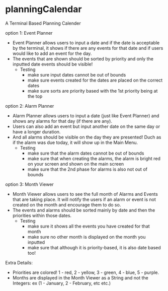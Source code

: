 # planningCalendar
A Terminal Based Planning Calender

option 1: Event Planner

- Event Planner allows users to input a date and if the date is acceptable by the terminal, it shows if there are any events for that date and if users would like to add an event for the day.
- The events that are shown should be sorted by priority and only the inputted date events should be visible!
    -  Testing
        - make sure input dates cannot be out of bounds
        - make sure events created for the dates are placed on the correct dates
        - make sure sorts are priority based with the 1st priority being at the top
    
option 2: Alarm Planner

- Alarm Planner allows users to input a date (just like Event Planner) and shows any alarms for that day (if there are any).
- Users can also add an event but input another date on the same day or have a longer duration.
- And all alarms should be visible on the day they are presented! Duch as if the alarm was due today, it will show up in the Main Menu.
    - Testing
        - make sure that the alarm dates cannot be out of bounds
        - make sure that when creating the alarms, the alarm is bright red on your screen and shown on the main screen
        - make sure that the 2nd phase for alarms is also not out of bounds
      
option 3: Month Viewer
- Month Viewer allows users to see the full month of Alarms and Events that are taking place. It will notify the users if an alarm or event is not created on the month and encourage them to do so.
- The events and alarms should be sorted mainly by date and then the priorities within those dates.
    - Testing
        - make sure it shows all the events you have created for that month
        - make sure no other month is displayed on the month you inputted
        - make sure that although it is priority-based, it is also date based too!
   
Extra Details:
- Priorities are colored! 1 - red, 2 - yellow, 3 - green, 4 - blue, 5 - purple.
- Months are displayed in the Month Viewer as a String and not the Integers: ex (1 - January, 2 - February, etc etc.)
